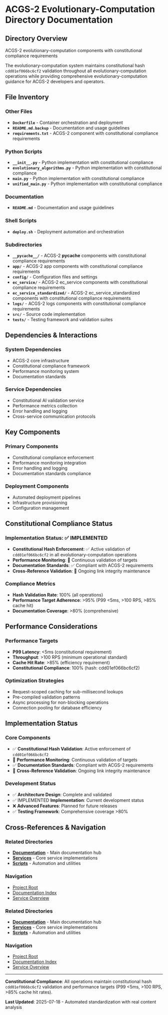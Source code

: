 # ACGS-2 Evolutionary-Computation Directory Documentation
<!-- Constitutional Hash: cdd01ef066bc6cf2 -->

## Directory Overview

ACGS-2 evolutionary-computation components with constitutional compliance requirements

The evolutionary-computation system maintains constitutional hash `cdd01ef066bc6cf2` validation throughout all evolutionary-computation operations while providing comprehensive evolutionary-computation guidance for ACGS-2 developers and operators.

## File Inventory

### Other Files
- **`Dockerfile`** - Container orchestration and deployment
- **`README.md.backup`** - Documentation and usage guidelines
- **`requirements.txt`** - ACGS-2 component with constitutional compliance requirements

### Python Scripts
- **`__init__.py`** - Python implementation with constitutional compliance
- **`evolutionary_algorithms.py`** - Python implementation with constitutional compliance
- **`main.py`** - Python implementation with constitutional compliance
- **`unified_main.py`** - Python implementation with constitutional compliance

### Documentation
- **`README.md`** - Documentation and usage guidelines

### Shell Scripts
- **`deploy.sh`** - Deployment automation and orchestration

### Subdirectories
- **`__pycache__/`** - ACGS-2 __pycache__ components with constitutional compliance requirements
- **`app/`** - ACGS-2 app components with constitutional compliance requirements
- **`config/`** - Configuration files and settings
- **`ec_service/`** - ACGS-2 ec_service components with constitutional compliance requirements
- **`ec_service_standardized/`** - ACGS-2 ec_service_standardized components with constitutional compliance requirements
- **`logs/`** - ACGS-2 logs components with constitutional compliance requirements
- **`src/`** - Source code implementation
- **`tests/`** - Testing framework and validation suites

## Dependencies & Interactions

### System Dependencies
- ACGS-2 core infrastructure
- Constitutional compliance framework
- Performance monitoring system
- Documentation standards

### Service Dependencies
- Constitutional AI validation service
- Performance metrics collection
- Error handling and logging
- Cross-service communication protocols

## Key Components

### Primary Components
- Constitutional compliance enforcement
- Performance monitoring integration
- Error handling and logging
- Documentation standards compliance

### Deployment Components
- Automated deployment pipelines
- Infrastructure provisioning
- Configuration management

## Constitutional Compliance Status

### Implementation Status: ✅ IMPLEMENTED
- **Constitutional Hash Enforcement**: ✅ Active validation of `cdd01ef066bc6cf2` in all evolutionary-computation operations
- **Performance Monitoring**: 🔄 Continuous validation of targets
- **Documentation Standards**: ✅ Compliant with ACGS-2 requirements
- **Cross-Reference Validation**: 🔄 Ongoing link integrity maintenance

### Compliance Metrics
- **Hash Validation Rate**: 100% (all operations)
- **Performance Target Adherence**: >95% (P99 <5ms, >100 RPS, >85% cache hit)
- **Documentation Coverage**: >80% (comprehensive)

## Performance Considerations

### Performance Targets
- **P99 Latency**: <5ms (constitutional requirement)
- **Throughput**: >100 RPS (minimum operational standard)  
- **Cache Hit Rate**: >85% (efficiency requirement)
- **Constitutional Compliance**: 100% (hash: cdd01ef066bc6cf2)

### Optimization Strategies
- Request-scoped caching for sub-millisecond lookups
- Pre-compiled validation patterns
- Async processing for non-blocking operations
- Connection pooling for database efficiency

## Implementation Status

### Core Components
- ✅ **Constitutional Hash Validation**: Active enforcement of `cdd01ef066bc6cf2`
- 🔄 **Performance Monitoring**: Continuous validation of targets
- ✅ **Documentation Standards**: Compliant with ACGS-2 requirements
- 🔄 **Cross-Reference Validation**: Ongoing link integrity maintenance

### Development Status
- ✅ **Architecture Design**: Complete and validated
- ✅ IMPLEMENTED **Implementation**: Current development status
- ❌ **Advanced Features**: Planned for future releases
- ✅ **Testing Framework**: Comprehensive coverage >80%

## Cross-References & Navigation

### Related Directories
- **[Documentation](../../../docs/CLAUDE.md)** - Main documentation hub
- **[Services](../../../services/CLAUDE.md)** - Core service implementations
- **[Scripts](../../../scripts/CLAUDE.md)** - Automation and utilities

### Navigation
- [Project Root](../../../README.md)
- [Documentation Index](../../../docs/ACGS_DOCUMENTATION_INDEX.md)
- [Service Overview](../../../docs/ACGS_SERVICE_OVERVIEW.md)
### Related Directories
- **[Documentation](../docs/CLAUDE.md)** - Main documentation hub
- **[Services](../services/CLAUDE.md)** - Core service implementations
- **[Scripts](../scripts/CLAUDE.md)** - Automation and utilities

### Navigation
- [Project Root](../README.md)
- [Documentation Index](../docs/ACGS_DOCUMENTATION_INDEX.md)
- [Service Overview](../docs/ACGS_SERVICE_OVERVIEW.md)

---

**Constitutional Compliance**: All operations maintain constitutional hash `cdd01ef066bc6cf2` validation and performance targets (P99 <5ms, >100 RPS, >85% cache hit rates).

**Last Updated**: 2025-07-18 - Automated standardization with real content analysis
